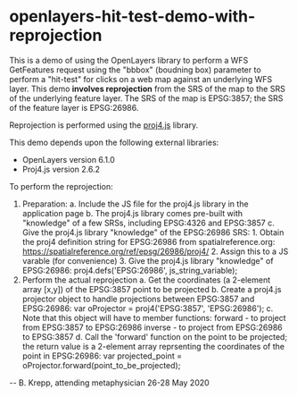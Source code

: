 # openlayers-hit-test-demo-with-reprojection

This is a demo of using the OpenLayers library to perform a WFS GetFeatures request using the "bbbox" (boudning box) parameter to perform a "hit-test" for clicks on a web map against an underlying WFS layer. This demo __involves reprojection__ from the SRS of the map to the SRS of the underlying feature layer. The SRS of the map is EPSG:3857; the SRS of the feature layer is EPSG:26986.

Reprojection is performed using the [proj4.js](http://proj4js.org) library.

This demo depends upon the following external libraries:
* OpenLayers version 6.1.0
* Proj4.js version 2.6.2

To perform the reprojection:
1. Preparation:
     a. Include the JS file for the proj4.js library in the application page
     b. The proj4.js library comes pre-built with "knowledge" of a few
        SRSs, including EPSG:4326 and EPSG:3857
     c. Give the proj4.js library "knowledge" of the EPSG:26986 SRS:
         1. Obtain the proj4 definition string for EPSG:26986 from spatialreference.org:
            https://spatialreference.org/ref/epsg/26986/proj4/
         2. Assign this to a JS varable (for convenience)
         3. Give the proj4.js library "knowledge" of EPSG:26986:
            proj4.defs('EPSG:26986', js_string_variable);
2. Perform the actual reprojection
     a. Get the coordinates (a 2-element array [x,y]) of the EPSG:3857 point to be projected
     b. Create a proj4.js projector object to handle projections between EPSG:3857 and EPSG:26986:
        var oProjector = proj4('EPSG:3857', 'EPSG:26986');
     c. Note that this object will have to member functions: 
             forward - to project from EPSG:3857 to EPSG:26986
             inverse - to project from EPSG:26986 to EPSG:3857
     d. Call the 'forward' function on the point to be projected;
        the return value is a 2-element array reprsenting the coordinates of the
        point in EPSG:26986:
        var projected_point = oProjector.forward(point_to_be_projected);

-- B. Krepp, attending metaphysician
26-28 May 2020
